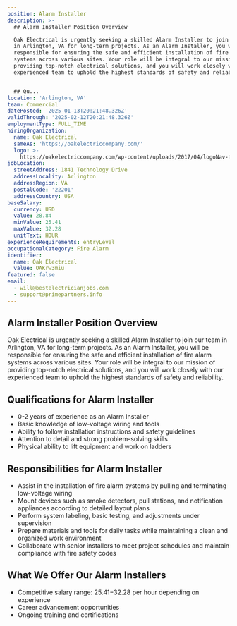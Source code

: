 ```yaml
---
position: Alarm Installer
description: >-
  ## Alarm Installer Position Overview

  Oak Electrical is urgently seeking a skilled Alarm Installer to join our team
  in Arlington, VA for long-term projects. As an Alarm Installer, you will be
  responsible for ensuring the safe and efficient installation of fire alarm
  systems across various sites. Your role will be integral to our mission of
  providing top-notch electrical solutions, and you will work closely with our
  experienced team to uphold the highest standards of safety and reliability.


  ## Qu...
location: 'Arlington, VA'
team: Commercial
datePosted: '2025-01-13T20:21:48.326Z'
validThrough: '2025-02-12T20:21:48.326Z'
employmentType: FULL_TIME
hiringOrganization:
  name: Oak Electrical
  sameAs: 'https://oakelectriccompany.com/'
  logo: >-
    https://oakelectriccompany.com/wp-content/uploads/2017/04/logoNav-for-web.png
jobLocation:
  streetAddress: 1841 Technology Drive
  addressLocality: Arlington
  addressRegion: VA
  postalCode: '22201'
  addressCountry: USA
baseSalary:
  currency: USD
  value: 28.84
  minValue: 25.41
  maxValue: 32.28
  unitText: HOUR
experienceRequirements: entryLevel
occupationalCategory: Fire Alarm
identifier:
  name: Oak Electrical
  value: OAKrw3miu
featured: false
email:
  - will@bestelectricianjobs.com
  - support@primepartners.info
---
```




## Alarm Installer Position Overview
Oak Electrical is urgently seeking a skilled Alarm Installer to join our team in Arlington, VA for long-term projects. As an Alarm Installer, you will be responsible for ensuring the safe and efficient installation of fire alarm systems across various sites. Your role will be integral to our mission of providing top-notch electrical solutions, and you will work closely with our experienced team to uphold the highest standards of safety and reliability.

## Qualifications for Alarm Installer
- 0-2 years of experience as an Alarm Installer
- Basic knowledge of low-voltage wiring and tools
- Ability to follow installation instructions and safety guidelines
- Attention to detail and strong problem-solving skills
- Physical ability to lift equipment and work on ladders

## Responsibilities for Alarm Installer
- Assist in the installation of fire alarm systems by pulling and terminating low-voltage wiring
- Mount devices such as smoke detectors, pull stations, and notification appliances according to detailed layout plans
- Perform system labeling, basic testing, and adjustments under supervision
- Prepare materials and tools for daily tasks while maintaining a clean and organized work environment
- Collaborate with senior installers to meet project schedules and maintain compliance with fire safety codes

## What We Offer Our Alarm Installers
- Competitive salary range: $25.41-$32.28 per hour depending on experience
- Career advancement opportunities
- Ongoing training and certifications